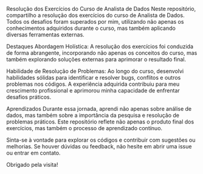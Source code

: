 Resolução dos Exercícios do Curso de Analista de Dados
Neste repositório, compartilho a resolução dos exercícios do curso de Analista de Dados. Todos os desafios foram superados por mim, utilizando não apenas os conhecimentos adquiridos durante o curso, mas também aplicando diversas ferramentas externas.

Destaques
Abordagem Holística: A resolução dos exercícios foi conduzida de forma abrangente, incorporando não apenas os conceitos do curso, mas também explorando soluções externas para aprimorar o resultado final.

Habilidade de Resolução de Problemas: Ao longo do curso, desenvolvi habilidades sólidas para identificar e resolver bugs, conflitos e outros problemas nos códigos. A experiência adquirida contribuiu para meu crescimento profissional e aprimorou minha capacidade de enfrentar desafios práticos.

Aprendizados
Durante essa jornada, aprendi não apenas sobre análise de dados, mas também sobre a importância da pesquisa e resolução de problemas práticos. Este repositório reflete não apenas o produto final dos exercícios, mas também o processo de aprendizado contínuo.

Sinta-se à vontade para explorar os códigos e contribuir com sugestões ou melhorias. Se houver dúvidas ou feedback, não hesite em abrir uma issue ou entrar em contato.

Obrigado pela visita!
